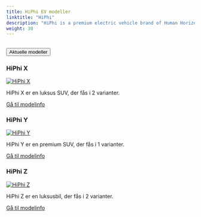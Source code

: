 ```yaml
---
title: HiPhi EV modeller
linktitle: "HiPhi"
description: "HiPhi is a premium electric vehicle brand of Human Horizons, a Chinese technology and mobility company."
weight: 30
---
```

<!-- markdownlint-disable MD033 -->
<!-- markdownlint-disable MD010 -->


<div class="accordion" id="accordionPanelsStayOpenExample">
    <div class="accordion-item">
        <h2 class="accordion-header">
            <button class="accordion-button" type="button" data-bs-toggle="collapse" data-bs-target="#panelsStayOpen-collapseOne" aria-expanded="true" aria-controls="panelsStayOpen-collapseOne">
                        Aktuelle modeller
            </button>
        </h2>
        <div id="panelsStayOpen-collapseOne" class="accordion-collapse collapse show">
            <div class="accordion-body">
    <div class="container p-3 mb-4 bg-body-tertiary rounded border">
        <h3>HiPhi X</h3>
        <div class="row">
            <div class="col col-12 col-md-6">
                <a href="x">
                    <img src="https://media.evkx.net/multimedia/models/hiphi/x/x_6_seater/main_1_st.jpg" class="img-fluid" alt="HiPhi X" >
                </a>
            </div>
            <div class="col col-12 col-md-6"><p>
HiPhi X er en luksus SUV, der fås i 2 varianter.
</p>
	<a href="x/" class="btn btn-outline-primary" role="button">Gå til modelinfo</a>
		</div>
	</div>
</div>
    <div class="container p-3 mb-4 bg-body-tertiary rounded border">
        <h3>HiPhi Y</h3>
        <div class="row">
            <div class="col col-12 col-md-6">
                <a href="y">
                    <img src="https://media.evkx.net/multimedia/models/hiphi/y/y_dual_motor/main_1_st.jpg" class="img-fluid" alt="HiPhi Y" >
                </a>
            </div>
            <div class="col col-12 col-md-6"><p>
HiPhi Y er en premium SUV, der fås i 1 varianter.
</p>
	<a href="y/" class="btn btn-outline-primary" role="button">Gå til modelinfo</a>
		</div>
	</div>
</div>
    <div class="container p-3 mb-4 bg-body-tertiary rounded border">
        <h3>HiPhi Z</h3>
        <div class="row">
            <div class="col col-12 col-md-6">
                <a href="z">
                    <img src="https://media.evkx.net/multimedia/models/hiphi/z/z_4_seater/main_1_st.jpg" class="img-fluid" alt="HiPhi Z" >
                </a>
            </div>
            <div class="col col-12 col-md-6"><p>
HiPhi Z er en luksusbil, der fås i 2 varianter.
</p>
	<a href="z/" class="btn btn-outline-primary" role="button">Gå til modelinfo</a>
		</div>
	</div>
</div>
        </div>
    </div>
</div></div>
